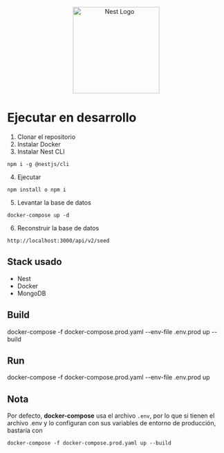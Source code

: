 <p align="center">
  <a href="http://nestjs.com/" target="blank"><img src="https://nestjs.com/img/logo-small.svg" width="200" alt="Nest Logo" /></a>
</p>

# Ejecutar en desarrollo

1. Clonar el repositorio
2. Instalar Docker
3. Instalar Nest CLI
```
npm i -g @nestjs/cli
```
4. Ejecutar
```
npm install o npm i
```
5. Levantar la base de datos
```
docker-compose up -d
```
6. Reconstruir la base de datos
```
http://localhost:3000/api/v2/seed
```

## Stack usado
* Nest
* Docker
* MongoDB

## Build
docker-compose -f docker-compose.prod.yaml --env-file .env.prod up --build

## Run
docker-compose -f docker-compose.prod.yaml --env-file .env.prod up

## Nota
Por defecto, __docker-compose__ usa el archivo ```.env```, por lo que si tienen el archivo .env y lo configuran con sus variables de entorno de producción, bastaría con
```
docker-compose -f docker-compose.prod.yaml up --build
```